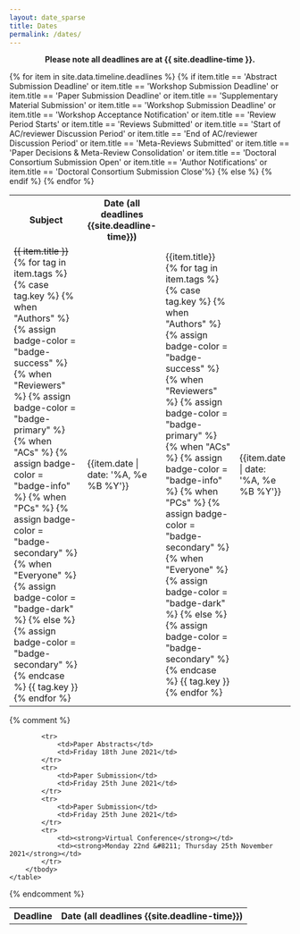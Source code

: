 ```yaml
---
layout: date_sparse
title: Dates
permalink: /dates/
---
```


<p align="center"><strong>
    Please note all deadlines are at {{ site.deadline-time }}.
</strong></p>

<div class="row pl-2 pr-2 pt-2 pb-2 mx-auto justify-content-center">
<table class="table table-striped table-bordered" style="max-width: 750px;">
  <tbody>
    <tr>
      <th scope="row">Subject</th>
      <th scope="row">Date (all deadlines {{site.deadline-time}})</th>
    </tr>
    {% for item in site.data.timeline.deadlines %}
    <tr>
      {% if item.title == 'Abstract Submission Deadline' or item.title == 'Workshop Submission Deadline' or item.title == 'Paper Submission Deadline' or item.title == 'Supplementary Material Submission' or item.title == 'Workshop Submission Deadline' or item.title == 'Workshop Acceptance Notification' or item.title == 'Review Period Starts' or item.title == 'Reviews Submitted' or item.title == 'Start of AC/reviewer Discussion Period' or item.title == 'End of AC/reviewer Discussion Period' or item.title == 'Meta-Reviews Submitted' or item.title == 'Paper Decisions & Meta-Review Consolidation' or item.title == 'Doctoral Consortium Submission Open' or item.title == 'Author Notifications' or item.title == 'Doctoral Consortium Submission Close'%}
      <td><del>{{ item.title }}</del>&nbsp;
          {% for tag in item.tags %}
            {% case tag.key %}
              {% when "Authors" %}
                  {% assign badge-color = "badge-success" %}
              {% when "Reviewers" %}
                  {% assign badge-color = "badge-primary" %}
              {% when "ACs" %}
                  {% assign badge-color = "badge-info" %}
              {% when "PCs" %}
                  {% assign badge-color = "badge-secondary" %}
              {% when "Everyone" %}
                  {% assign badge-color = "badge-dark" %}
              {% else %}
                  {% assign badge-color = "badge-secondary" %}
            {% endcase %}
            <span class="badge {{badge-color}} mt-2 mb-2" style="font-weight: normal;">{{ tag.key }}</span>
          {% endfor %}
      </td>
      <td>{{item.date | date: '%A, %e %B %Y'}}</td>
      {% else %}
      <td>{{item.title}}&nbsp;
        {% for tag in item.tags %}
          {% case tag.key %}
            {% when "Authors" %}
                {% assign badge-color = "badge-success" %}
            {% when "Reviewers" %}
                {% assign badge-color = "badge-primary" %}
            {% when "ACs" %}
                {% assign badge-color = "badge-info" %}
            {% when "PCs" %}
                {% assign badge-color = "badge-secondary" %}
            {% when "Everyone" %}
                {% assign badge-color = "badge-dark" %}
            {% else %}
                {% assign badge-color = "badge-secondary" %}
          {% endcase %}
          <span class="badge {{badge-color}} mt-2 mb-2" style="font-weight: normal;">{{ tag.key }}</span>
        {% endfor %}
      </td>
      <td>{{item.date | date: '%A, %e %B %Y'}}</td>
      {% endif %}
    </tr>
    {% endfor %}
  </tbody>
</table>
</div>

{% comment %}

<div class="row pl-2 pr-2 pt-2 pb-2 mx-auto justify-content-center">
<table class="table table-striped table-bordered" style="max-width: 750px;">
  <!--<thead>
    <tr>
      <th scope="col">#</th>
      <th scope="col">First</th>
      <th scope="col">Last</th>
      <th scope="col">Handle</th>
    </tr>
  </thead>-->
  <tbody>
    <tr><th scope="row">Deadline</th>
        <th scope="row">Date (all deadlines {{site.deadline-time}})</th></tr>

            <tr>
                <td>Paper Abstracts</td>
                <td>Friday 18th June 2021</td>
            </tr>
            <tr>
                <td>Paper Submission</td>
                <td>Friday 25th June 2021</td>
            </tr>
            <tr>
                <td>Paper Submission</td>
                <td>Friday 25th June 2021</td>
            </tr>
            <tr>
                <td><strong>Virtual Conference</strong></td>
                <td><strong>Monday 22nd &#8211; Thursday 25th November 2021</strong></td>
            </tr>
        </tbody>
    </table>
</div>

<!--<tr>
    <td>Reviews Submitted</td>
    <td>Thursday 18th June 2020</td>
</tr>
<tr>
    <td>Reviews to Authors,<br>Start of Rebuttal Period</td>
    <td>Friday 26th June 2020</td>
</tr>
<tr>
    <td>Author Rebuttals Submitted</td>
    <td>Thursday 2nd July 2020</td>
</tr>
<tr>
    <td>Area Chair Decisions</td>
    <td>Thursday 23rd July 2020</td>
</tr>
<tr>
    <td>Author Notification</td>
    <td>Wednesday 29th July 2020</td>
</tr>
<tr>
    <td>Camera Ready Submission (PDF and Supplementary Material)</td>
    <td>Thursday 13th August 2020</td>
</tr>
<tr>
    <td>Virtual Conference Video Submissions</td>
    <td>Thursday 20th August 2020</td>
</tr>
<tr>
    <td>Deadline for payment of per paper event enabling fee</td>
    <td>Thursday 27th August 2020</td>
</tr>-->

{% endcomment %}
